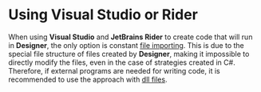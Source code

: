 # Using Visual Studio or Rider

When using **Visual Studio** and **JetBrains Rider** to create code that will run in **Designer**, the only option is constant [file importing](../../../export_import/import.md). This is due to the special file structure of files created by **Designer**, making it impossible to directly modify the files, even in the case of strategies created in C#. Therefore, if external programs are needed for writing code, it is recommended to use the approach with [dll files](../../using_dll.md).
